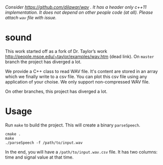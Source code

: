 _Consider https://github.com/dilawar/wav . It has a header only c++11 implementation.
It does not depend on other people code (at all).
Please attach `wav` file with issue._

sound
=====

This work started off as a fork of Dr. Taylor’s work http://people.msoe.edu/~taylor/examples/wav.htm (dead link). On `master` branch the project has diverged a lot. 

We provide a C++ class to read WAV file. It's content are  stored  in an array which we finally write to a csv file. You can plot this csv file using any application of your choise. We only support non-compressed WAV file. 

On other branches, this project has diverged a lot.

Usage 
====

Run `make` to build the project. This will create a binary `parseSpeech`.

    cmake .
    make 
    ./parseSpeech -f /path/to/input.wav 

In the end, you will have a `/path/to/input.wav.csv` file. It has two columns: time and signal value at that time.

